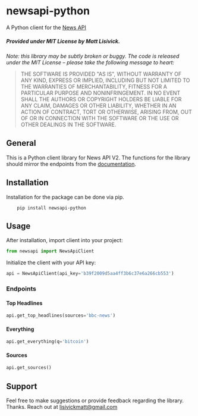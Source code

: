 # newsapi-python
A Python client for the [News API](https://newsapi.org/docs/)

##### Provided under MIT License by Matt Lisivick.
*Note: this library may be subtly broken or buggy. The code is released under
the MIT License – please take the following message to heart:*
> THE SOFTWARE IS PROVIDED "AS IS", WITHOUT WARRANTY OF ANY KIND, EXPRESS OR
IMPLIED, INCLUDING BUT NOT LIMITED TO THE WARRANTIES OF MERCHANTABILITY, FITNESS
FOR A PARTICULAR PURPOSE AND NONINFRINGEMENT. IN NO EVENT SHALL THE AUTHORS OR
COPYRIGHT HOLDERS BE LIABLE FOR ANY CLAIM, DAMAGES OR OTHER LIABILITY, WHETHER
IN AN ACTION OF CONTRACT, TORT OR OTHERWISE, ARISING FROM, OUT OF OR IN
CONNECTION WITH THE SOFTWARE OR THE USE OR OTHER DEALINGS IN THE SOFTWARE.

## General 

This is a Python client library for News API V2. The functions for the library should mirror the
endpoints from the [documentation](https://newsapi.org/docs/endpoints). 


## Installation
Installation for the package can be done via pip.

```commandline
    pip install newsapi-python
```

## Usage

After installation, import client into your project:

```python
from newsapi import NewsApiClient
```

Initialize the client with your API key:

```python
api = NewsApiClient(api_key='b39f2009d5aa4ff3b6c37e6a266cb553')
```

### Endpoints
 
#### Top Headlines

```python
api.get_top_headlines(sources='bbc-news')
```
#### Everything

```python
api.get_everything(q='bitcoin')
```
#### Sources

```python
api.get_sources()
```

## Support

Feel free to make suggestions or provide feedback regarding the library. Thanks.
Reach out at [lisivickmatt@gmail.com]('mailto:lisivickmatt@gmail.com')